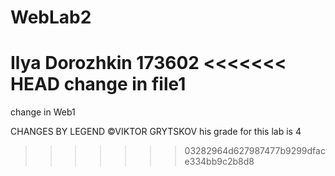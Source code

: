 # WebLab2
Ilya Dorozhkin
173602
<<<<<<< HEAD
change in file1
=======
change in Web1

CHANGES BY LEGEND
©VIKTOR GRYTSKOV
his grade for this lab is 4
>>>>>>> 03282964d627987477b9299dface334bb9c2b8d8
